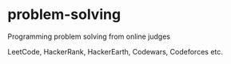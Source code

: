 # problem-solving
Programming problem solving from online judges  

LeetCode, HackerRank, HackerEarth, Codewars, Codeforces etc.  
